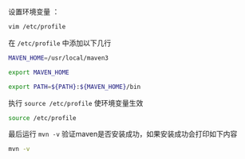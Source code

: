 设置环境变量 ：
``` sh
vim /etc/profile
```

在 `/etc/profile` 中添加以下几行
``` sh
MAVEN_HOME=/usr/local/maven3

export MAVEN_HOME

export PATH=${PATH}:${MAVEN_HOME}/bin
```

执行 `source /etc/profile` 使环境变量生效
``` sh
source /etc/profile
```

最后运行 `mvn -v` 验证maven是否安装成功，如果安装成功会打印如下内容
``` sh
mvn -v
```